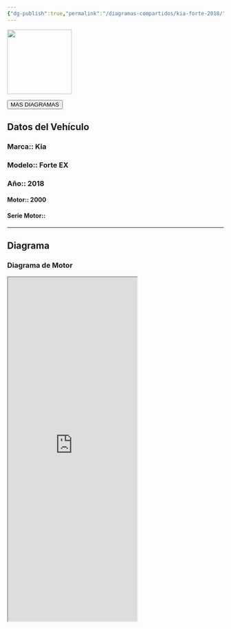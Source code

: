 ```yaml
---
{"dg-publish":true,"permalink":"/diagramas-compartidos/kia-forte-2018/"}
---
```


<img src="https://lh3.googleusercontent.com/d/137fl3TIZ0-PU8b-Pt0bsjclwHub_u78G" width="150">

<a href="https://carrosgt.vercel.app/vehiculos/diagramas/"><button class="btn success">MAS DIAGRAMAS</button></a>

## Datos del Vehículo 

### Marca:: Kia
### Modelo:: Forte EX
### Año:: 2018
#### Motor:: 2000
#### Serie Motor:: 
---

## Diagrama
### Diagrama de Motor 

<iframe src="https://lh3.googleusercontent.com/d/1AS1GtbHKYiUCjrT1hWRTI4zT7tH2mvBE" style="width: 300px; height: 800px;">


<a href="https://drive.google.com/file/d/1AS1GtbHKYiUCjrT1hWRTI4zT7tH2mvBE/view?usp=drivesdk"><button class="btn success">DESCARGA</button></a>